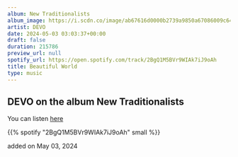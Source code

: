 ```yaml
---
album: New Traditionalists
album_image: https://i.scdn.co/image/ab67616d0000b2739a9850a67086009c64dbc369
artist: DEVO
date: 2024-05-03 03:03:37+00:00
draft: false
duration: 215786
preview_url: null
spotify_url: https://open.spotify.com/track/2BgQ1M5BVr9WIAk7iJ9oAh
title: Beautiful World
type: music
---
```



## DEVO on the album New Traditionalists

You can listen [here](https://open.spotify.com/track/2BgQ1M5BVr9WIAk7iJ9oAh)

{{% spotify "2BgQ1M5BVr9WIAk7iJ9oAh" small %}}

added on May 03, 2024